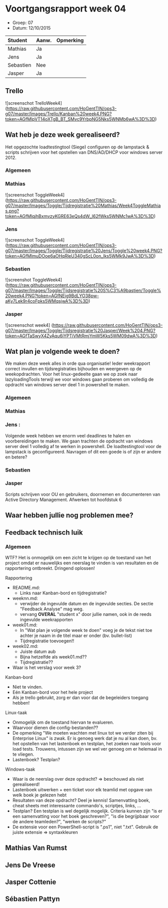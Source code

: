 # Voortgangsrapport week 04

* Groep: 07
* Datum: 12/10/2015

| Student  | Aanw. | Opmerking |
| :---     | :---  | :---      |
| Mathias  |  Ja   |           |
| Jens     |  Ja   |           |
| Sebastien|  Nee   |           |
| Jasper   |  Ja   |           |

## Trello

![screenschot TrelloWeek4] (https://raw.githubusercontent.com/HoGentTIN/ops3-g07/master/Images/Trello/Kanban%20week4.PNG?token=AGfMlpVT14oXTgB_BT_SMvc9YrbpNG5Nks5WNMb6wA%3D%3D)

## Wat heb je deze week gerealiseerd?
Het opgezochte loadtestingtool (Siege) configuren op de lampstack & scripts schrijven voor het opstellen van DNS/AD/DHCP voor windows server 2012.
### Algemeen

### Mathias
![screenschot ToggleWeek4] (https://raw.githubusercontent.com/HoGentTIN/ops3-g07/master/Images/Toggle/Tijdregistratie%20Mathias/Week4ToggleMathias.png?token=AGfMlqjhBxmvzyKGRE63eQs4dW_l62fWks5WNMc1wA%3D%3D)

### Jens

![screenschot ToggleWeek4] (https://raw.githubusercontent.com/HoGentTIN/ops3-g07/master/Images/Toggle/Tijdregistratie%20Jens/Toggle%20week4.PNG?token=AGfMlmuDOoe6aOHqRleU340gScL0on_lks5WMk9JwA%3D%3D)

### Sebastien

![screenshot ToggleWeek4] (https://raw.githubusercontent.com/HoGentTIN/ops3-g07/master/Images/Toggle/Tijdsregistratie%20S%C3%A9bastien/Toggle%20week4.PNG?token=AGfNEjg9BdLYO38pw-aKy7Lek9r4coFpks5WMqsjwA%3D%3D)

### Jasper

![screenschot week4] (https://raw.githubusercontent.com/HoGentTIN/ops3-g07/master/Images/Toggle/Tijdsregistratie%20Jasper/Week%204.PNG?token=AGfTaSwyX4ZyAqu6iYPTiVMtRmjYmW5Kks5WM09dwA%3D%3D)

## Wat plan je volgende week te doen?
We maken deze week alles in orde qua organisatie! Ieder weekrapport correct invullen en tijdsregistraties bijhouden en weergeven op de weekopdrachten. Voor het linux-gedeelte gaan we op zoek naar lazyloadingTools terwijl we voor windows gaan proberen om volledig de opdracht van windows server deel 1 in powershell te maken.

### Algemeen
### Mathias
### Jens :
Volgende week hebben we enorm veel deadlines te halen en voorbereidingen te maken. We gaan trachten de opdracht van windows server deel 1 volledig af te werken in powershell.
De loadtestingtool voor de lampstack is geconfigureerd. Navragen of dit een goede is of zijn er andere en betere?
### Sebastien
### Jasper
Scripts schrijven voor OU en gebruikers, doornemen en documenteren van Active Directory Management. Afwerken tot hoofdstuk 6

## Waar hebben jullie nog problemen mee?


## Feedback technisch luik

### Algemeen

WTF? Het is onmogelijk om een zicht te krijgen op de toestand van het project omdat er nauwelijks een neerslag te vinden is van resultaten en de rapportering ontbreekt. Dringend oplossen!

Rapportering

* README.md:
    * Links naar Kanban-bord en tijdregistratie?
* weeknn.md:
    * verwijder de ingevulde datum en de ingevulde secties. De sectie "Feedback Analyse" mag weg.
    * vervang **OVERAL** "student x" door jullie namen, ook in de reeds ingevulde weekrapporten
* week01.md:
    * In "Wat plan je volgende week te doen" voeg je de tekst niet toe achter je naam in de titel maar er onder (bv. bullet-list)
    * Tijdregistratie toevoegen!!
* week02.md:
    * Juiste datum aub
    * Bijna hetzelfde als week01.md??
    * Tijdregistratie??
* Waar is het verslag voor week 3?

Kanban-bord

* Niet te vinden.
* Eén Kanban-bord voor het hele project
* Als je trello gebruikt, zorg er dan voor dat de begeleiders toegang hebben!

Linux-taak

* Onmogelijk om de toestand hiervan te evalueren.
* Waarvoor dienen die config-bestanden??
* De opmerking "We moeten wachten met linux tot we verder ziten bij Enterprise Linux" is zwak. Er is genoeg werk dat je nu al kan doen, bv. het opstellen van het lastenboek en testplan, het zoeken naar tools voor load tests. Trouwens, intussen zijn we wel ver genoeg om er helemaal in te vliegen.
* Lastenboek? Testplan?

Windows-taak

* Waar is de neerslag over deze opdracht? => beschouwd als niet gerealiseerd!
* Lastenboek uitwerken + een ticket voor elk teamlid met opgave van welk boek je gelezen hebt
* Resultaten van deze opdracht? Deel je kennis! Samenvatting boek, cheat sheets met interessante commando's, scriptjes, links, ...
* Testplan? Een testplan is wel degelijk mogelijk. Criteria kunnen zijn "is er een samenvatting voor het boek geschreven?", "is die begrijpbaar voor de andere teamleden?", "werken de scripts?"
* De extensie voor een PowerShell-script is ".ps1", niet ".txt". Gebruik de juiste extensie => syntaxkleuren

## Mathias Van Rumst
## Jens De Vreese
## Jasper Cottenie
## Sébastien Pattyn

